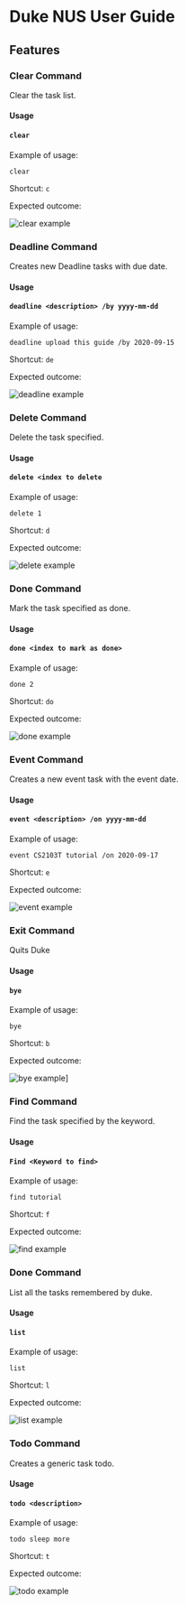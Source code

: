 # Duke NUS User Guide

## Features

### Clear Command 
Clear the task list.

#### Usage

#### `clear`
Example of usage: 

`clear`

Shortcut: `c`

Expected outcome:

![clear example](./images/clear.png)

### Deadline Command 
Creates new Deadline tasks with due date.

#### Usage

#### `deadline <description> /by yyyy-mm-dd`
Example of usage: 

`deadline upload this guide /by 2020-09-15`

Shortcut: `de`

Expected outcome:

![deadline example](./images/deadline.png)

### Delete Command 
Delete the task specified.

#### Usage

#### `delete <index to delete`
Example of usage: 

`delete 1`

Shortcut: `d`

Expected outcome:

![delete example](./images/delete.png)

### Done Command 
Mark the task specified as done.

#### Usage

#### `done <index to mark as done>`
Example of usage: 

`done 2`

Shortcut: `do`

Expected outcome:

![done example](./images/done.png)

### Event Command 
Creates a new event task with the event date.

#### Usage

#### `event <description> /on yyyy-mm-dd`
Example of usage: 

`event CS2103T tutorial /on 2020-09-17`

Shortcut: `e`

Expected outcome:

![event example](./images/event.png)

### Exit Command 
Quits Duke

#### Usage

#### `bye`
Example of usage: 

`bye`

Shortcut: `b`

Expected outcome:

![bye example](./images/bye.png)]

### Find Command 
Find the task specified by the keyword.

#### Usage

#### `Find <Keyword to find>`
Example of usage: 

`find tutorial`

Shortcut: `f`

Expected outcome:

![find example](./images/find.png)

### Done Command 
List all the tasks remembered by duke.

#### Usage

#### `list`
Example of usage: 

`list`

Shortcut: `l`

Expected outcome:

![list example](./images/list.png)

### Todo Command 
Creates a generic task todo.

#### Usage

#### `todo <description>`
Example of usage: 

`todo sleep more`

Shortcut: `t`

Expected outcome:

![todo example](./images/todo.png)

